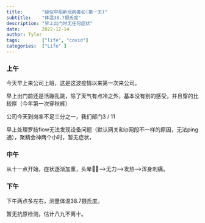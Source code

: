 ```yaml
---
title:       "疑似中招新冠病毒😫(第一天)"
subtitle:    "体温38.7摄氏度"
description: "早上出门时无任何症状"
date:        2022-12-14
author: Tyler
tags:        ["life", "covid"]
categories:  ["Life" ]
---
```

### 上午

今天早上来公司上班，这是这波疫情以来第一次来公司。  

早上出门前还是活蹦乱跳，除了天气有点冷之外，基本没有别的感受，并且穿的比较厚（今年第一次穿秋裤）  

公司今天到岗率不足三分之一，我们部门3 / 11  

早上处理罗技flow无法发现设备问题（默认网关和ip网段不一样的原因，无法ping通），聚精会神两个小时，暂无症状，  

### 中午

从十一点开始，症状逐渐加重，头晕😵‍💫-->无力-->发热-->浑身刺痛。

### 下午

下午两点多左右，测量体温38.7摄氏度。  

暂无抗原检测，估计八九不离十。
